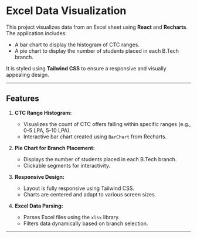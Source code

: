 # Excel Data Visualization

This project visualizes data from an Excel sheet using **React** and **Recharts**. The application includes:
- A bar chart to display the histogram of CTC ranges.
- A pie chart to display the number of students placed in each B.Tech branch.

It is styled using **Tailwind CSS** to ensure a responsive and visually appealing design.

---

## Features

1. **CTC Range Histogram:**
   - Visualizes the count of CTC offers falling within specific ranges (e.g., 0-5 LPA, 5-10 LPA).
   - Interactive bar chart created using `BarChart` from Recharts.

2. **Pie Chart for Branch Placement:**
   - Displays the number of students placed in each B.Tech branch.
   - Clickable segments for interactivity.

3. **Responsive Design:**
   - Layout is fully responsive using Tailwind CSS.
   - Charts are centered and adapt to various screen sizes.

4. **Excel Data Parsing:**
   - Parses Excel files using the `xlsx` library.
   - Filters data dynamically based on branch selection.

---